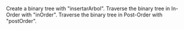 Create a binary tree with "insertarArbol".
Traverse the binary tree in In-Order with "inOrder".
Traverse the binary tree in Post-Order with "postOrder".
